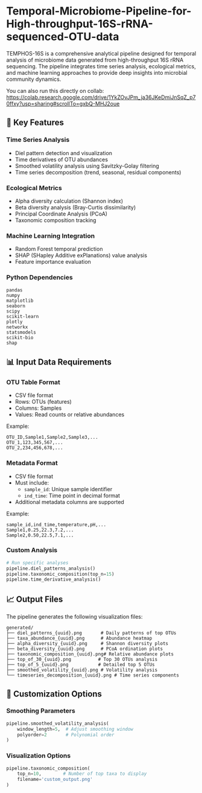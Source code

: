 # Temporal-Microbiome-Pipeline-for-High-throughput-16S-rRNA-sequenced-OTU-data

TEMPHOS-16S is a comprehensive analytical pipeline designed for temporal analysis of microbiome data generated from high-throughput 16S rRNA sequencing. The pipeline integrates time series analysis, ecological metrics, and machine learning approaches to provide deep insights into microbial community dynamics.

You can also run this directly on collab:
https://colab.research.google.com/drive/1YkZOvJPm_ja36JKeDmiJnSqZ_p70ffxy?usp=sharing#scrollTo=gxbQ-MHJ2oue

## 🔑 Key Features

### Time Series Analysis
- Diel pattern detection and visualization
- Time derivatives of OTU abundances
- Smoothed volatility analysis using Savitzky-Golay filtering
- Time series decomposition (trend, seasonal, residual components)

### Ecological Metrics
- Alpha diversity calculation (Shannon index)
- Beta diversity analysis (Bray-Curtis dissimilarity)
- Principal Coordinate Analysis (PCoA)
- Taxonomic composition tracking

### Machine Learning Integration
- Random Forest temporal prediction
- SHAP (SHapley Additive exPlanations) value analysis
- Feature importance evaluation

### Python Dependencies
```
pandas
numpy
matplotlib
seaborn
scipy
scikit-learn
plotly
networkx
statsmodels
scikit-bio
shap
```

## 📊 Input Data Requirements

### OTU Table Format
- CSV file format
- Rows: OTUs (features)
- Columns: Samples
- Values: Read counts or relative abundances

Example:
```csv
OTU_ID,Sample1,Sample2,Sample3,...
OTU_1,123,345,567,...
OTU_2,234,456,678,...
```

### Metadata Format
- CSV file format
- Must include:
  - `sample_id`: Unique sample identifier
  - `ind_time`: Time point in decimal format
- Additional metadata columns are supported

Example:
```csv
sample_id,ind_time,temperature,pH,...
Sample1,0.25,22.3,7.2,...
Sample2,0.50,22.5,7.1,...
```

### Custom Analysis

```python
# Run specific analyses
pipeline.diel_patterns_analysis()
pipeline.taxonomic_composition(top_n=15)
pipeline.time_derivative_analysis()
```

## 📈 Output Files

The pipeline generates the following visualization files:

```
generated/
├── diel_patterns_{uuid}.png       # Daily patterns of top OTUs
├── taxa_abundance_{uuid}.png      # Abundance heatmap
├── alpha_diversity_{uuid}.png     # Shannon diversity plots
├── beta_diversity_{uuid}.png      # PCoA ordination plots
├── taxonomic_composition_{uuid}.png# Relative abundance plots
├── top_of_30_{uuid}.png          # Top 30 OTUs analysis
├── top_of_5_{uuid}.png           # Detailed top 5 OTUs
├── smoothed_volatility_{uuid}.png # Volatility analysis
└── timeseries_decomposition_{uuid}.png # Time series components
```

## 🔧 Customization Options

### Smoothing Parameters
```python
pipeline.smoothed_volatility_analysis(
    window_length=5,  # Adjust smoothing window
    polyorder=2       # Polynomial order
)
```

### Visualization Options
```python
pipeline.taxonomic_composition(
    top_n=10,        # Number of top taxa to display
    filename='custom_output.png'
)
```
